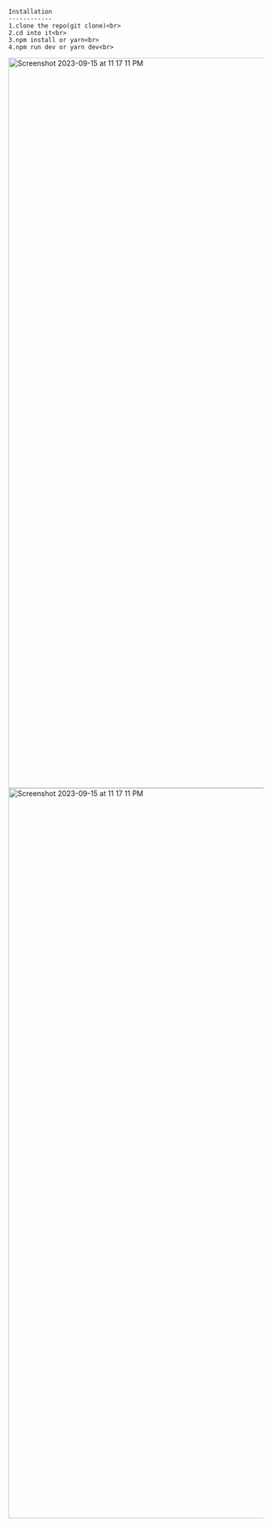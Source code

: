 ```
Installation
------------
1.clone the repo(git clone)<br>
2.cd into it<br>
3.npm install or yarn<br>
4.npm run dev or yarn dev<br>

```
<img width="1440" alt="Screenshot 2023-09-15 at 11 17 11 PM" src="https://github.com/Bilalbasheer100/Nextjs13-course_app/assets/108890773/4cb6e119-cfa8-4de9-b0da-52c6b1d55b54">

<img width="1440" alt="Screenshot 2023-09-15 at 11 17 11 PM" src="https://github.com/Bilalbasheer100/Nextjs13-course_app/assets/108890773/a306299a-cb75-4270-af99-ea99d7b0eb81">

